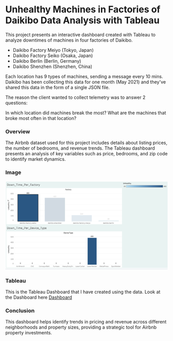 # Unhealthy Machines in Factories of Daikibo Data Analysis with Tableau

This project presents an interactive dashboard created with Tableau to analyze downtimes of machines in four factories of Daikibo.

- Daikibo Factory Meiyo (Tokyo, Japan)
- Daikibo Factory Seiko (Osaka, Japan)
- Daikibo Berlin (Berlin, Germany)
- Daikibo Shenzhen (Shenzhen, China)

Each location has 9 types of machines, sending a message every 10 mins. Daikibo has been collecting this data for one month (May 2021) and they've shared this data in the form of a single JSON file.

The reason the client wanted to collect telemetry was to answer 2 questions:

In which location did machines break the most?
What are the machines that broke most often in that location?

### Overview

The Airbnb dataset used for this project includes details about listing prices, the number of bedrooms, and revenue trends. The Tableau dashboard presents an analysis of key variables such as price, bedrooms, and zip code to identify market dynamics.

### Image

<img src="Image/Dashboard.png"/>

### Tableau

This is the Tableau Dashboard that I have created using the data. Look at the Dashboard here [Dashboard](https://public.tableau.com/app/profile/vaishnavi.pullakhandam/viz/AirbnbListingsandRevenueAnalysisDashboard/Airbnb_Data_Dashboard)

### Conclusion

This dashboard helps identify trends in pricing and revenue across different neighborhoods and property sizes, providing a strategic tool for Airbnb property investments.
